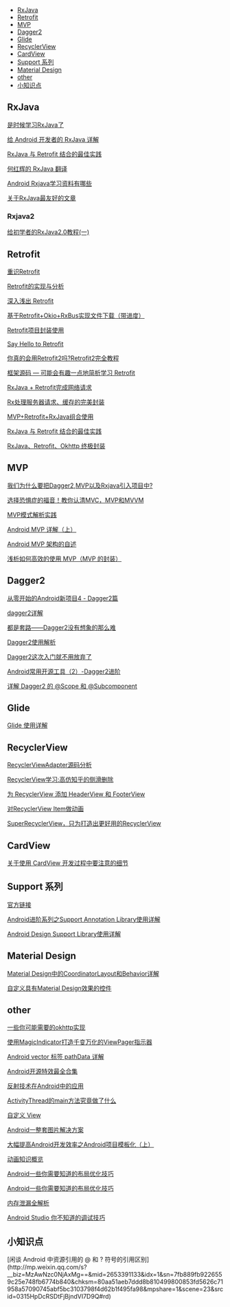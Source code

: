 * [RxJava](#RxJava)
* [Retrofit](#Retrofit)
* [MVP](#MVP)
* [Dagger2](#dagger2)
* [Glide](#Glide)
* [RecyclerView](#RecyclerView)
* [CardView](#CardView)
* [Support 系列](#Support)
* [Material Design](#MaterialDesign)
* [other](#other)
* [小知识点](#littleKnowleagePoint)

<h2 id="RxJava">RxJava</h2>

[是时候学习RxJava了](http://gold.xitu.io/entry/5761718880dda4005f6fa9d1)

[给 Android 开发者的 RxJava 详解](http://gank.io/post/560e15be2dca930e00da1083)

[RxJava 与 Retrofit 结合的最佳实践](http://gank.io/post/56e80c2c677659311bed9841)

[何红辉的 RxJava 翻译](http://blog.csdn.net/bboyfeiyu/article/details/50509328)

[Android Rxjava学习资料有哪些](https://www.zhihu.com/question/40919273)

[关于RxJava最友好的文章](http://mp.weixin.qq.com/s?__biz=MzA5MzI3NjE2MA==&mid=2650237807&idx=1&sn=3a39bfec92640459ab8d04b6fc452263&chksm=88639a00bf141316e633939788852781b2063e9404247ce38982a31dba8c55be1f6762d915e5&mpshare=1&scene=23&srcid=1124qp7CS6yxGSQb7DTFBZqb#rd)

<h3>Rxjava2</h3>

[给初学者的RxJava2.0教程(一)](https://gold.xitu.io/post/5848d96761ff4b0058c9d3dc)

<h2 id="Retrofit">Retrofit</h2>

[重识Retrofit](http://mp.weixin.qq.com/s?__biz=MzAxMTI4MTkwNQ==&mid=2650821482&idx=1&sn=abb9fed83d0e780a38a913de67bde937&chksm=80b787f4b7c00ee2a1091ae5baaf726bb5ba6b7a7435690338785e84ac4a925ae494539f5433&mpshare=1&scene=23&srcid=11241cgroektQIQEkjP8tuQV#rd)

[Retrofit的实现与分析](http://mp.weixin.qq.com/s?__biz=MzA5MzI3NjE2MA==&mid=2650236203&idx=1&sn=54938620ba067eb3d6224dacb9fcaa2e&scene=23&srcid=0630gcUL3BPofLlgFLcLJUU5#rd)

[深入浅出 Retrofit](http://mp.weixin.qq.com/s?__biz=MzA3NTYzODYzMg==&mid=2653577186&idx=1&sn=1a5f6369faeb22b4b68ea39f25020d28&scene=1&srcid=06039K4A2eGkHPxLbKED09Mk)

[基于Retrofit+Okio+RxBus实现文件下载（带进度）](http://mp.weixin.qq.com/s?__biz=MzAxMTI4MTkwNQ==&mid=2650820593&idx=1&sn=6d27d2fc323bd134b4e579de224964fc&scene=23&srcid=0707xvxmjB3ngvPqNJaURCQM#rd)

[Retrofit项目封装使用](http://mp.weixin.qq.com/s?__biz=MzA5MzI3NjE2MA==&mid=2650236538&idx=1&sn=bb4e835342a4f060644fc15557654ac4&scene=23&srcid=0727aTHdd0FmcTxfyLPDzcdk#rd)

[Say Hello to Retrofit](http://mp.weixin.qq.com/s?__biz=MzA5MzI3NjE2MA==&mid=2650237358&idx=1&sn=f71478d5c450f588ed1678752ec36f6b&chksm=886398c1bf1411d7d8ae4369114e6737291d278c8a9225364d2a7f8b29d6c40e0db291f74217&mpshare=1&scene=1&srcid=1025uAKmyZH3dx1CRhpdKhsI#rd)

[你真的会用Retrofit2吗?Retrofit2完全教程](http://mp.weixin.qq.com/s?__biz=MjM5NDkxMTgyNw==&mid=2653058342&idx=1&sn=287c2ec5954b4459677a103929825d75&chksm=bd56561a8a21df0ce0cef2e3b765f9955aef33e9bb64ef0078f09799436ca7130c31b4ddaab2&mpshare=1&scene=23&srcid=1104vqIogm34SyXuKGBwTSqb#rd)

[框架源码 — 可能会有趣一点地简析学习 Retrofit](http://mp.weixin.qq.com/s?__biz=MzAxMTI4MTkwNQ==&mid=2650821050&idx=1&sn=148e199641683ad91d61bde6ee7113c5&mpshare=1&scene=23&srcid=1106Eu9HnBZvr70elAmN9Ow4#rd)

[RxJava + Retrofit完成网络请求](http://mp.weixin.qq.com/s?__biz=MzAxMTI4MTkwNQ==&mid=2650820734&idx=1&sn=102248144c5e7c51ce96dd5d98dd6482&scene=23&srcid=0801CSewwdZmewp9AqHk85qI#rd)

[Rx处理服务器请求、缓存的完美封装](http://mp.weixin.qq.com/s?__biz=MzAxMTI4MTkwNQ==&mid=2650820845&idx=1&sn=9b8b1c3982e3ed21d78434687a52df5a&mpshare=1&scene=23&srcid=1106vnLfaCMScNOchBBbkZcw#rd)

[MVP+Retrofit+RxJava组合使用](http://mp.weixin.qq.com/s?__biz=MzA5MzI3NjE2MA==&mid=2650236866&idx=1&sn=da666831f67303eeb7a57c1591204b43&mpshare=1&scene=23&srcid=1106LaMrkMc2DLI8R5GwMA6G#rd)

[RxJava 与 Retrofit 结合的最佳实践](http://gank.io/post/56e80c2c677659311bed9841)

[RxJava、Retrofit、Okhttp 终极封装](http://blog.csdn.net/column/details/13297.html)

<h2 id="MVP">MVP</h2>

[我们为什么要把Dagger2,MVP以及Rxjava引入项目中?](http://www.jianshu.com/p/91c2bb8e6369)

[选择恐惧症的福音！教你认清MVC，MVP和MVVM](http://zjutkz.net/2016/04/13/%E9%80%89%E6%8B%A9%E6%81%90%E6%83%A7%E7%97%87%E7%9A%84%E7%A6%8F%E9%9F%B3%EF%BC%81%E6%95%99%E4%BD%A0%E8%AE%A4%E6%B8%85MVC%EF%BC%8CMVP%E5%92%8CMVVM/)

[MVP模式解析实践](http://mp.weixin.qq.com/s?__biz=MzA5MzI3NjE2MA==&mid=2650236921&idx=1&sn=4b2826b600a26b1cd3349ac91593b361&mpshare=1&scene=23&srcid=1106VEFIHWPtsw268y5DFQwb#rd)

[Android MVP 详解（上）](http://www.jianshu.com/p/9a6845b26856)

[Android MVP 架构的自述](http://mp.weixin.qq.com/s?__biz=MzAxMTI4MTkwNQ==&mid=2650820112&idx=1&sn=43de333c4c9d274a4c66f4b021d5b2e2&scene=21#wechat_redirect)

[浅析如何高效的使用 MVP（MVP 的封装）](http://blog.csdn.net/dantestones/article/details/51445208)

<h2 id="Dagger2">Dagger2</h2>

[从零开始的Android新项目4 - Dagger2篇](http://blog.zhaiyifan.cn/2016/03/27/android-new-project-from-0-p4/)

[dagger2详解](http://mp.weixin.qq.com/s?__biz=MzAxMTI4MTkwNQ==&mid=2650820566&idx=1&sn=3575d671c7e071541a846f9074c0090a&scene=23&srcid=0630RFaG61HMguYwsS5pjfXg#rd)

[都是套路——Dagger2没有想象的那么难](http://www.jianshu.com/p/47c7306b2994)

[Dagger2使用解析](http://mp.weixin.qq.com/s?__biz=MzA5MzI3NjE2MA==&mid=2650237441&idx=1&sn=1a3bf5e2dfac49c94aba04bbea5c75a8&chksm=88639b6ebf141278984e906a4e973086f2a79bc433555883419a28c79899caade4a9be1e5184&mpshare=1&scene=23&srcid=1106ANLXTlSvmlkDinWQAsqp#rd)

[Dagger2这次入门就不用放弃了](http://mp.weixin.qq.com/s?__biz=MzA5MzI3NjE2MA==&mid=2650236561&idx=1&sn=e3c22a10d25bf18cdfe4ace224667cea&scene=23&srcid=0729pAFvJQQiOOPYLqN9OtXY#rd)

[Android常用开源工具（2）-Dagger2进阶](http://blog.csdn.net/duo2005duo/article/details/50696166)

[详解 Dagger2 的 @Scope 和 @Subcomponent](http://blog.csdn.net/ziwang_/article/details/53354897)

<h2 id="Glide">Glide</h2>

[Glide 使用详解](http://blog.csdn.net/shangmingchao/article/details/51125554/)

<h2 id="RecyclerView">RecyclerView</h2>

[RecyclerViewAdapter源码分析](http://mp.weixin.qq.com/s?__biz=MzA5MzI3NjE2MA==&mid=2650236255&idx=1&sn=a000b458ba0c5d9a6b76394b71d66cde&scene=23&srcid=0630e1tS5HhxZziOv6mEmOV6#rd](http://mp.weixin.qq.com/s?__biz=MzA5MzI3NjE2MA==&mid=2650236255&idx=1&sn=a000b458ba0c5d9a6b76394b71d66cde&scene=23&srcid=0630e1tS5HhxZziOv6mEmOV6#rd))

[RecyclerView学习:高仿知乎的侧滑删除](http://mp.weixin.qq.com/s?__biz=MzAxMTI4MTkwNQ==&mid=2650820534&idx=1&sn=e3733b49c2f20178e046ed29ccaf6742&scene=23&srcid=0630IUcnLdW0KO25lyY0JCqj#rd](http://mp.weixin.qq.com/s?__biz=MzAxMTI4MTkwNQ==&mid=2650820534&idx=1&sn=e3733b49c2f20178e046ed29ccaf6742&scene=23&srcid=0630IUcnLdW0KO25lyY0JCqj#rd))

[为 RecyclerView 添加 HeaderView 和 FooterView](http://mp.weixin.qq.com/s?__biz=MzAxMTI4MTkwNQ==&mid=2650820611&idx=1&sn=677c432db858de439d7aedbac454ac67&scene=23&srcid=0709j7PXmlh5sVjeHMbe8N1A#rd)

[对RecyclerView Item做动画](http://mp.weixin.qq.com/s?__biz=MzAxMTI4MTkwNQ==&mid=2650820629&idx=1&sn=dafee7298419df6c9161368db7f7198d&scene=23&srcid=0715UkaVTIEaNGAeSJJUivTa#rd)

[SuperRecyclerView，只为打造出更好用的RecyclerView](http://mp.weixin.qq.com/s?__biz=MzA5MzI3NjE2MA==&mid=2650236424&idx=1&sn=3f70ba16b7cc4c2301a128eb743598ae&scene=23&srcid=0715aZ5wa4ItOE3ZQSZu00fM#rd)

<h2 id="CardView">CardView</h2>

[关于使用 CardView 开发过程中要注意的细节](http://blog.feng.moe/2015/10/24/something-about-cardview-development/)

<h2 id="Support">Support 系列</h2>

[官方链接](https://developer.android.google.cn/topic/libraries/support-library/features.html#design)

[Android进阶系列之Support Annotation Library使用详解](http://mp.weixin.qq.com/s?__biz=MzAxMTI4MTkwNQ==&mid=2650822312&idx=1&sn=b93cbf8185d9bc696e59d2b8187fb94d&chksm=80b78236b7c00b20cbc226dfcb507e8c4f08350de2e86ecf773b505fdc1bf74837b422c86ad1&mpshare=1&scene=23&srcid=0314xKEXvJGxs8mrfXUxkibr#rd)

[Android Design Support Library使用详解](http://mp.weixin.qq.com/s?__biz=MzA5MzI3NjE2MA==&mid=2650238877&idx=1&sn=fe65084035413c0c730c0f34b0781287&chksm=88639ef2bf1417e44203de6887fc1607b2ccf4d00e79ce8775b5c375e846a223ac270f14558e&mpshare=1&scene=23&srcid=0314jKcoBHMcppwYDz1UKgsL#rd)

<h2 id="MaterialDesign">Material Design</h2>

[Material Design中的CoordinatorLayout和Behavior详解](http://mp.weixin.qq.com/s?__biz=MzA5MzI3NjE2MA==&mid=2650237142&idx=1&sn=7470950e38945c5afb573e3ce7469bb6&chksm=886399b9bf1410afaf3a688bb3b4e0051ed2cd7aca72b6ca447fd0b0fa5844132364b37a83ba&mpshare=1&scene=23&srcid=1106pl3opF971NuN7EOi2ioY#rd)

[自定义具有Material Design效果的控件](http://mp.weixin.qq.com/s?__biz=MzA5MzI3NjE2MA==&mid=2650237671&idx=1&sn=90a04010cd83fcda336990a483a89271&chksm=88639b88bf14129ef3af89059ba75bd332ec988f238fff50bfc25055858347dcd92dc91b13b3&mpshare=1&scene=23&srcid=1111kzCZ7ubF6J6jfAOZpa26#rd)

<h2 id="other">other</h2>

[一些你可能需要的okhttp实现](http://mp.weixin.qq.com/s?__biz=MzAxMTI4MTkwNQ==&mid=2650821536&idx=1&sn=6795dc239e205286768a593194eed6c6&chksm=80b7873eb7c00e28c3f4b7c2f0bf2fafa219e7d9f136b16071cefbad4a5df167429af4c962b9&mpshare=1&scene=23&srcid=1124M1xXP5MHuOl1jfzmmu0t#rd)

[使用MagicIndicator打造千变万化的ViewPager指示器](http://mp.weixin.qq.com/s?__biz=MzAxMTI4MTkwNQ==&mid=2650820592&idx=1&sn=48d127c83b66c2d8d7d269112800cef2&scene=23&srcid=0707SUXIR75uC6Fo6iKmYlu5#rd)

[Android vector 标签 pathData 详解](http://mp.weixin.qq.com/s?__biz=MzAxMTI4MTkwNQ==&mid=2650820507&idx=1&sn=ac40b8a6c6a5a4c1ee195337ef9790c2&scene=23&srcid=0630H80wRYeBIdpLXtq1q7jG#rd](http://mp.weixin.qq.com/s?__biz=MzAxMTI4MTkwNQ==&mid=2650820507&idx=1&sn=ac40b8a6c6a5a4c1ee195337ef9790c2&scene=23&srcid=0630H80wRYeBIdpLXtq1q7jG#rd))

[Android开源特效最全合集](http://mp.weixin.qq.com/s?__biz=MzA5MzI3NjE2MA==&mid=2650236349&idx=1&sn=f4f54e0b4c942ccc8775b98617cfa587&scene=23&srcid=0707fzeSAzI8OVTZVK95PqHu#rd)

[反射技术在Android中的应用](http://mp.weixin.qq.com/s?__biz=MzA5MzI3NjE2MA==&mid=2650236432&idx=1&sn=1da63ff74cb6082ffe3df5f344f9f5f1&scene=23&srcid=0715kJ3Hr07CwzR4j62XNfn3#rd)

[ActivityThread的main方法究竟做了什么](http://mp.weixin.qq.com/s?__biz=MzA5MzI3NjE2MA==&mid=2650236605&idx=1&sn=8bb032c27042358d98cab37bbb26a48f&scene=23&srcid=0802KnVP3dbUlnoGenDzva8u#rd)

[自定义 View](http://mp.weixin.qq.com/s?__biz=MzAxMTI4MTkwNQ==&mid=2650820842&idx=1&sn=864fc8fc4cf64cd9ec4ca3a26cf2c76a&scene=23&srcid=0809d4wWncxn4mLvscaLq1ZU#rd)

[Android一整套图片解决方案](http://mp.weixin.qq.com/s?__biz=MzAxMTI4MTkwNQ==&mid=2650820998&idx=1&sn=c9670674dcfb71a24521e898776f234e&scene=1&srcid=09067A68zfcPscJ37MwuYfo5#rd)

[大幅提高Android开发效率之Android项目模板化（上）](http://mp.weixin.qq.com/s?__biz=MzI4NTQ2OTI4MA==&mid=2247483665&idx=1&sn=50f5232d29c9754c75e231fbb1632e85&chksm=ebeafe1edc9d77088f847d811dc7b95b69559c5f3928983924ea5fb6ed9029cf3b570985b541&mpshare=1&scene=23&srcid=1108QHJ4l7ak3RdYyTvoz08I#rd)

[动画知识概览](https://zhuanlan.zhihu.com/p/22395869)

[Android一些你需要知道的布局优化技巧](http://mp.weixin.qq.com/s?__biz=MzAxMTI4MTkwNQ==&mid=2650821434&idx=1&sn=dd404347eb5f953f7a5737a31ae864e8&chksm=80b787a4b7c00eb297a81316483f2fe5b90a598ddb0c18840f758a8b35384872a552e3a57758&mpshare=1&scene=23&srcid=1108HHgnwwkwlESQ9NSUm7im#rd)

[Android一些你需要知道的布局优化技巧](http://mp.weixin.qq.com/s?__biz=MzAxMTI4MTkwNQ==&mid=2650821434&idx=1&sn=dd404347eb5f953f7a5737a31ae864e8&chksm=80b787a4b7c00eb297a81316483f2fe5b90a598ddb0c18840f758a8b35384872a552e3a57758&mpshare=1&scene=23&srcid=1108HHgnwwkwlESQ9NSUm7im#rd)

[内存泄漏全解析](http://mp.weixin.qq.com/s?__biz=MzA5MzI3NjE2MA==&mid=2650238704&idx=1&sn=ad334840afdc2d9bdb8215e9f942e54e&chksm=88639f9fbf1416898edfc3615a7ea25f6798e3bb6f3089ca720e18b92ce67328c623561cf35e&mpshare=1&scene=23&srcid=0303ktNKbGP05t1drIYGgBcs#rd)

[Android Studio 你不知道的调试技巧](http://mp.weixin.qq.com/s?__biz=MzA3MDMyMjkzNg==&mid=2652262278&idx=1&sn=deb25d5b1cc6ee21fd3647f9c485c153&chksm=84dc7011b3abf9077b7e0c89f62f0e8bc19e1c4ba9b2821ada605c9dd0d4ec26f489c5cff7bb&mpshare=1&scene=23&srcid=0305J4q7usrYbrI3iT5MGdL8#rd)

<h2 id="littleKnowledgePoint">小知识点</h2>
[闲谈 Android 中资源引用的 @ 和 ? 符号的引用区别](http://mp.weixin.qq.com/s?__biz=MzAwNzc0NjAxMg==&mid=2653391133&idx=1&sn=7fb889fb9226559c25e748fb6774b840&chksm=80aa51aeb7ddd8b810499800853fd5626c71958a57090745abf5bc3103798f4d62b1f495fa98&mpshare=1&scene=23&srcid=0315HpDcRSDtFjBjndVI7D9Q#rd)
